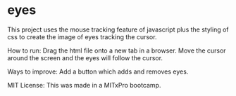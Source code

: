 # eyes
This project uses the mouse tracking feature of javascript plus the styling of css to create the image of eyes tracking the cursor. 

How to run: Drag the html file onto a new tab in a browser. Move the cursor around the screen and the eyes will follow the cursor. 

Ways to improve: Add a button which adds and removes eyes. 

MIT License: This was made in a MITxPro bootcamp.
